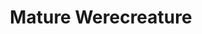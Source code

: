 ---
title: "Mature Werecreature"
canonical: "skill/werecreature-x"
lists:
    - essence
tier: 2
prerequisites: ["werecreature-x/1"]
replacement: true
ladder: "werecreature"
---